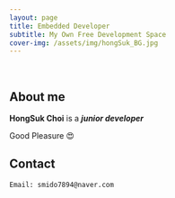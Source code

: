 ```yaml
---
layout: page
title: Embedded Developer
subtitle: My Own Free Development Space
cover-img: /assets/img/hongSuk_BG.jpg
---
```


<br/>

## About me

**HongSuk Choi** is a **_junior developer_** 

Good Pleasure &#128525;

## Contact

```
Email: smido7894@naver.com
```
